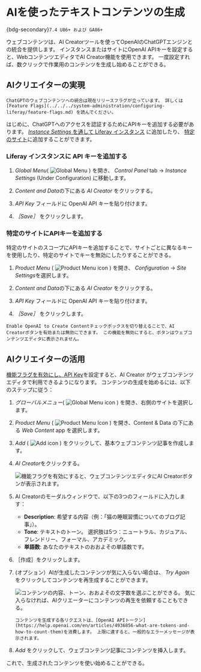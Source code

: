 # AIを使ったテキストコンテンツの生成

{bdg-secondary}`7.4 U86+ および GA86+`

ウェブコンテンツは、AI Creatorツールを使ってOpenAIのChatGPTエンジンとの統合を提供します。 インスタンスまたはサイトにOpenAI APIキーを設定すると、WebコンテンツエディタでAI Creator機能を使用できます。 一度設定すれば、数クリックで作業用のコンテンツを生成し始めることができる。

## AIクリエイターの実現

```{important}
ChatGPTのウェブコンテンツへの統合は現在リリースフラグが立っています。 詳しくは [Feature Flags](../../../system-administration/configuring-liferay/feature-flags.md) を読んでください。
```

はじめに、ChatGPTへのアクセスを認証するためにAPIキーを追加する必要があります。 [ *Instance Settings* を通して Liferay インスタンス](#adding-an-api-key-to-a-liferay-instance) に追加したり、 [特定のサイト](#adding-an-api-key-to-a-specific-site)に追加することができます。

### Liferay インスタンスに API キーを追加する

1. *Global Menu*( ![Global Menu](../../../images/icon-applications-menu.png) ) を開き、 *Control Panel* tab &rarr; *Instance Settings* (Under Configuration) に移動します。

1. *Content and Data*の下にある *AI Creator* をクリックする。

1. *API Key* フィールドに OpenAI API キーを貼り付けます。

1. *［Save］* をクリックします。

### 特定のサイトにAPIキーを追加する

特定のサイトのスコープにAPIキーを追加することで、サイトごとに異なるキーを使用したり、特定のサイトでキーを無効にしたりすることができる。

1. *Product Menu* ( ![Product Menu icon](../../../images/icon-product-menu.png) ) を開き、 *Configuration* &rarr; *Site Settings*を選択します。

1. *Content and Data*の下にある *AI Creator* をクリックする。

1. *API Key* フィールドに OpenAI API キーを貼り付けます。

1. *［Save］* をクリックします。

```{note}
Enable OpenAI to Create Contentチェックボックスを切り替えることで、AI Creatorボタンを有効または無効にできます。 この機能を無効にすると、ボタンはウェブコンテンツエディタに表示されません。
```

## AIクリエイターの活用

[機能フラグを有効にし、API Key](#enabling-ai-creator)を設定すると、AI Creator がウェブコンテンツエディタで利用できるようになります。 コンテンツの生成を始めるには、以下のステップに従う：

1. *グローバルメニュー*( ![Global Menu icon](../../../images/icon-applications-menu.png) ) を開き、右側のサイトを選択します。

1. *Product Menu* ( ![Product Menu Icon](../../../images/icon-product-menu.png) ) を開き、Content & Data の下にある *Web Content* app を選択します。

1. *Add* ( ![Add icon](../../../images/icon-add.png) ) をクリックして、基本ウェブコンテンツ記事を作成します。

1. *AI Creator*をクリックする。

    ![機能フラグを有効にすると、ウェブコンテンツエディタにAI Creatorボタンが表示されます。](./generating-text-content-using-ai/images/01.png)

1. AI Creatorのモーダルウィンドウで、以下の3つのフィールドに入力します：

    * **Description**: 希望する内容（例：「猫の睡眠習慣についてのブログ記事」）。
    * **Tone**: テキストのトーン。 選択肢は5つ：ニュートラル、カジュアル、フレンドリー、フォーマル、アカデミック。
    * **単語数**: あなたのテキストのおおよその単語数です。

1. ［作成］をクリックします。

1. (オプション）AIが生成したコンテンツが気に入らない場合は、 *Try Again* をクリックしてコンテンツを再生成することができます。

    ![コンテンツの内容、トーン、おおよその文字数を選ぶことができる。 気に入らなければ、AIクリエーターにコンテンツの再生を依頼することもできる。](./generating-text-content-using-ai/images/02.png)

    ```{important}
    コンテンツを生成する各リクエストは、[OpenAI APIトークン](https://help.openai.com/en/articles/4936856-what-are-tokens-and-how-to-count-them)を消費します。 上限に達すると、一般的なエラーメッセージが表示されます。
    ```

1. *Add* をクリックして、ウェブコンテンツ記事にコンテンツを挿入します。

これで、生成されたコンテンツを使い始めることができる。
